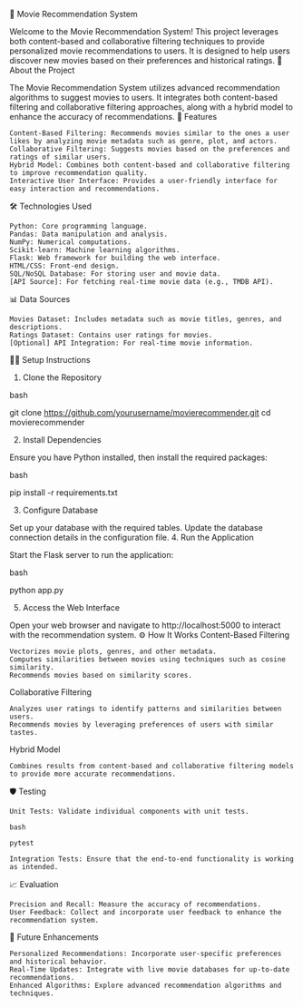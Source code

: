 🎥 Movie Recommendation System

Welcome to the Movie Recommendation System! This project leverages both content-based and collaborative filtering techniques to provide personalized movie recommendations to users. It is designed to help users discover new movies based on their preferences and historical ratings.
📌 About the Project

The Movie Recommendation System utilizes advanced recommendation algorithms to suggest movies to users. It integrates both content-based filtering and collaborative filtering approaches, along with a hybrid model to enhance the accuracy of recommendations.
🚀 Features

    Content-Based Filtering: Recommends movies similar to the ones a user likes by analyzing movie metadata such as genre, plot, and actors.
    Collaborative Filtering: Suggests movies based on the preferences and ratings of similar users.
    Hybrid Model: Combines both content-based and collaborative filtering to improve recommendation quality.
    Interactive User Interface: Provides a user-friendly interface for easy interaction and recommendations.

🛠️ Technologies Used

    Python: Core programming language.
    Pandas: Data manipulation and analysis.
    NumPy: Numerical computations.
    Scikit-learn: Machine learning algorithms.
    Flask: Web framework for building the web interface.
    HTML/CSS: Front-end design.
    SQL/NoSQL Database: For storing user and movie data.
    [API Source]: For fetching real-time movie data (e.g., TMDB API).

📊 Data Sources

    Movies Dataset: Includes metadata such as movie titles, genres, and descriptions.
    Ratings Dataset: Contains user ratings for movies.
    [Optional] API Integration: For real-time movie information.

🧑‍💻 Setup Instructions
1. Clone the Repository

bash

git clone https://github.com/yourusername/movierecommender.git
cd movierecommender

2. Install Dependencies

Ensure you have Python installed, then install the required packages:

bash

pip install -r requirements.txt

3. Configure Database

Set up your database with the required tables. Update the database connection details in the configuration file.
4. Run the Application

Start the Flask server to run the application:

bash

python app.py

5. Access the Web Interface

Open your web browser and navigate to http://localhost:5000 to interact with the recommendation system.
⚙️ How It Works
Content-Based Filtering

    Vectorizes movie plots, genres, and other metadata.
    Computes similarities between movies using techniques such as cosine similarity.
    Recommends movies based on similarity scores.

Collaborative Filtering

    Analyzes user ratings to identify patterns and similarities between users.
    Recommends movies by leveraging preferences of users with similar tastes.

Hybrid Model

    Combines results from content-based and collaborative filtering models to provide more accurate recommendations.

🛡️ Testing

    Unit Tests: Validate individual components with unit tests.

    bash

    pytest

    Integration Tests: Ensure that the end-to-end functionality is working as intended.

📈 Evaluation

    Precision and Recall: Measure the accuracy of recommendations.
    User Feedback: Collect and incorporate user feedback to enhance the recommendation system.

🌟 Future Enhancements

    Personalized Recommendations: Incorporate user-specific preferences and historical behavior.
    Real-Time Updates: Integrate with live movie databases for up-to-date recommendations.
    Enhanced Algorithms: Explore advanced recommendation algorithms and techniques.
